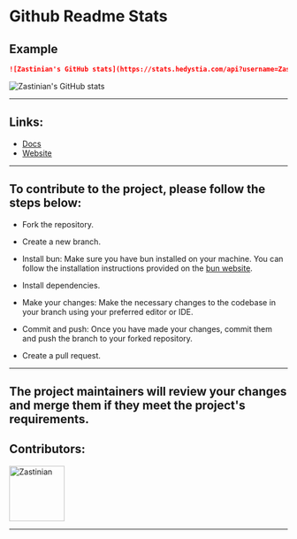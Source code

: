 # Github Readme Stats

## Example

```md
![Zastinian's GitHub stats](https://stats.hedystia.com/api?username=Zastinian)
```

![Zastinian's GitHub stats](https://stats.hedystia.com/api?username=Zastinian)

---

## Links:

- [Docs](https://docs.hedystia.com/stats/start/)
- [Website](https://hedystia.com/)

---

## To contribute to the project, please follow the steps below:

- Fork the repository.

- Create a new branch.

- Install bun: Make sure you have bun installed on your machine. You can follow the installation instructions provided on the [bun website](https://bun.sh/docs/installation#installing).

- Install dependencies.

- Make your changes: Make the necessary changes to the codebase in your branch using your preferred editor or IDE.

- Commit and push: Once you have made your changes, commit them and push the branch to your forked repository.

- Create a pull request.

---

## The project maintainers will review your changes and merge them if they meet the project's requirements.

## Contributors:

<a href="https://github.com/Zastinian"><img src="https://github.com/Zastinian.png" width="100" height="100" alt="Zastinian" /></a>

---
